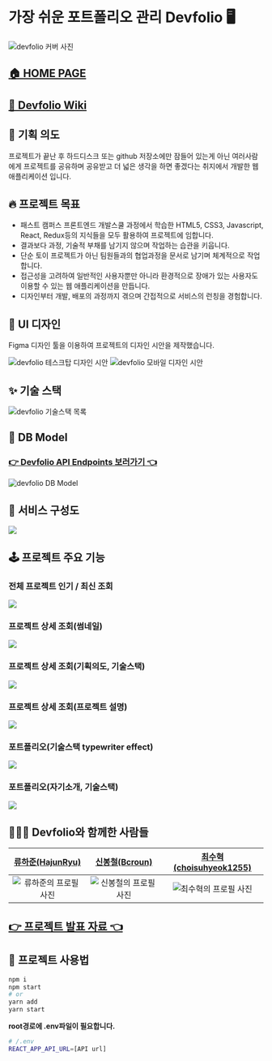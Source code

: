 # 가장 쉬운 포트폴리오 관리 Devfolio 🖥

![devfolio 커버 사진](public/assets/devfolio-cover.jpg)

## [🏠 HOME PAGE](http://devfolio.world)
## [📜 Devfolio Wiki](https://github.com/Devfolio-team/Devfolio-Client/wiki)

## 🐣 기획 의도
프로젝트가 끝난 후 하드디스크 또는 github 저장소에만 잠들어 있는게 아닌 여러사람에게 프로젝트를 공유하며 공유받고 더 넓은 생각을 하면 좋겠다는 취지에서 개발한 웹 애플리케이션 입니다.

## 🔥 프로젝트 목표
- 패스트 캠퍼스 프론트엔드 개발스쿨 과정에서 학습한 HTML5, CSS3, Javascript, React, Redux등의 지식들을 모두 활용하여 프로젝트에 임합니다. 
- 결과보다 과정, 기술적 부채를 남기지 않으며 작업하는 습관을 키웁니다.
- 단순 토이 프로젝트가 아닌 팀원들과의 협업과정을 문서로 남기며 체계적으로 작업합니다.
- 접근성을 고려하여 일반적인 사용자뿐만 아니라 환경적으로 장애가 있는 사용자도 이용할 수 있는 웹 애플리케이션을 만듭니다.
- 디자인부터 개발, 배포의 과정까지 겪으며 간접적으로 서비스의 런칭을 경험합니다.

## 🌈 UI 디자인
Figma 디자인 툴을 이용하여 프로젝트의 디자인 시안을 제작했습니다.

![devfolio 테스크탑 디자인 시안](public/assets/figma데스크탑-시안.png)
![devfolio 모바일 디자인 시안](public/assets/devfolio모바일-시안.png)

## ✨ 기술 스택
![devfolio 기술스택 목록](public/assets/devfolio기술스택.png)

## 💾 DB Model

### [👉 Devfolio API Endpoints 보러가기 👈](https://documenter.getpostman.com/view/14334640/TzJuBdik#15f68764-6186-4364-888f-65487d5713ac)  

![devfolio DB Model](public/assets/devfolio-DB-Model.png)

## 📡 서비스 구성도
![](public/assets/devfolio서비스-구성도.png)

## 🕹 프로젝트 주요 기능

### 전체 프로젝트 인기 / 최신 조회
![](public/assets/프로젝트-전체-조회.png)

### 프로젝트 상세 조회(썸네일)
![](public/assets/프로젝트-상세-조회-썸네일.png)

### 프로젝트 상세 조회(기획의도, 기술스택)
![](public/assets/프로젝트-사용-기술-스택-조회.png)

### 프로젝트 상세 조회(프로젝트 설명)
![](public/assets/프로젝트-조회-프로젝트-설명.png)

### 포트폴리오(기술스택 typewriter effect)
![](public/assets/포트폴리오typewriter-effect.gif)

### 포트폴리오(자기소개, 기술스택)
![](public/assets/포트폴리오-자기소개-기술스택.png)

## 👨‍👦‍👦 Devfolio와 함께한 사람들
| [류하준(HajunRyu)](https://github.com/HaJunRyu) | [신봉철(Bcroun)](https://github.com/bcround) | [최수혁(choisuhyeok1255)](https://github.com/choisuhyeok1255) |
|:---:|:---:|:---:|
| ![류하준의 프로필 사진](https://avatars.githubusercontent.com/u/71176945?v=4) | ![신봉철의 프로필 사진](https://avatars.githubusercontent.com/u/71061236?v=4) | ![최수혁의 프로필 사진](https://avatars.githubusercontent.com/u/72919631?v=4) |

## [👉 프로젝트 발표 자료 👈](https://docs.google.com/presentation/d/1biG5F-HUbESvyYUK9wFcwMIHiabt5QbaZO5YAlsq9CE/edit?usp=sharing)


## 🚀 프로젝트 사용법
```sh
npm i
npm start
# or
yarn add
yarn start
```

**root경로에 .env파일이 필요합니다.**
```sh
# /.env
REACT_APP_API_URL=[API url]
```